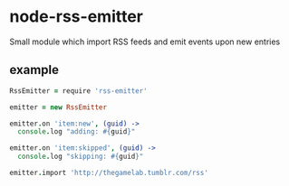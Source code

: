 node-rss-emitter
================

Small module which import RSS feeds and emit events upon new entries

## example

```coffee
RssEmitter = require 'rss-emitter'

emitter = new RssEmitter

emitter.on 'item:new', (guid) ->
  console.log "adding: #{guid}"

emitter.on 'item:skipped', (guid) ->
  console.log "skipping: #{guid}"

emitter.import 'http://thegamelab.tumblr.com/rss'
```
